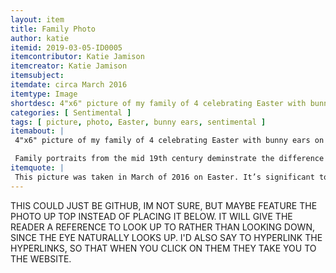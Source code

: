 ```yaml
---
layout: item
title: Family Photo
author: katie
itemid: 2019-03-05-ID0005
itemcontributor: Katie Jamison
itemcreator: Katie Jamison
itemsubject: 
itemdate: circa March 2016
itemtype: Image
shortdesc: 4"x6" picture of my family of 4 celebrating Easter with bunny ears on our head. It is one of few pictures with every member of my immediate family included and it serves as a reminder of the town where I used to live. 
categories: [ Sentimental ]
tags: [ picture, photo, Easter, bunny ears, sentimental ]
itemabout: |
 4"x6" picture of my family of 4 celebrating Easter with bunny ears on our head. 

 Family portraits from the mid 19th century deminstrate the difference in photography technology to today. For example, a photo of the Flaten family from the papers of Clarence Flaten in the IU archives acknowledges the challenge of a self timer. They’re all posed and coordinated with proper lighting. On the contrary, in my family portrait, we used a selfie stick to take the picture and weren’t as posed because in today’s society, more fun pictures are taken and less professional photos are recorded. These pictures reveal that the history of technology and social norms have changed, but the importance of recording family interaction has stayed consistent.
itemquote: |
 This picture was taken in March of 2016 on Easter. It’s significant to me because it’s one of the only pictures of my whole immediate family. Although we spend a lot of time together, we rarely take pictures, so this picture depicts the memories and history of our relationship. It signifies sentimental history and hangs up in my dorm room so that I can remember the people that I love who are far away. It was originally taken in Huntington, IN before we moved to Roanoke, IN, so the location is also significant to my personal history because I grew up in that house. 
---
```

THIS COULD JUST BE GITHUB, IM NOT SURE, BUT MAYBE FEATURE THE PHOTO UP TOP INSTEAD OF PLACING IT BELOW. IT WILL GIVE THE READER A REFERENCE TO LOOK UP TO RATHER THAN LOOKING DOWN, SINCE THE EYE NATURALLY LOOKS UP. I'D ALSO SAY TO HYPERLINK THE HYPERLINKS, SO THAT WHEN YOU CLICK ON THEM THEY TAKE YOU TO THE WEBSITE. 

